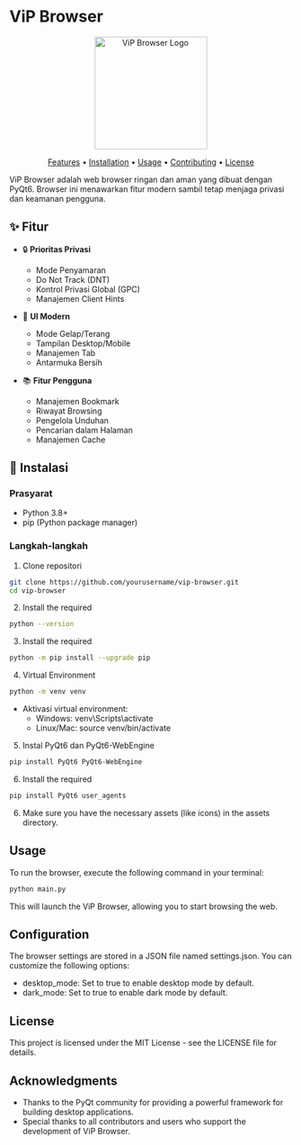 # ViP Browser

<p align="center">
  <img src="assets/browser_icon.ico" alt="ViP Browser Logo" width="200"/>
</p>

<p align="center">
  <a href="#features">Features</a> •
  <a href="#installation">Installation</a> •
  <a href="#usage">Usage</a> •
  <a href="#contributing">Contributing</a> •
  <a href="#license">License</a>
</p>

ViP Browser adalah web browser ringan dan aman yang dibuat dengan PyQt6. Browser ini menawarkan fitur modern sambil tetap menjaga privasi dan keamanan pengguna.

## ✨ Fitur

- 🔒 **Prioritas Privasi**
  - Mode Penyamaran
  - Do Not Track (DNT)
  - Kontrol Privasi Global (GPC)
  - Manajemen Client Hints

- 🎨 **UI Modern**
  - Mode Gelap/Terang
  - Tampilan Desktop/Mobile
  - Manajemen Tab
  - Antarmuka Bersih

- 📚 **Fitur Pengguna**
  - Manajemen Bookmark
  - Riwayat Browsing
  - Pengelola Unduhan
  - Pencarian dalam Halaman
  - Manajemen Cache

## 🚀 Instalasi

### Prasyarat
- Python 3.8+
- pip (Python package manager)

### Langkah-langkah

1. Clone repositori
```bash
git clone https://github.com/yourusername/vip-browser.git
cd vip-browser
```
2. Install the required
```bash
python --version
```
3. Install the required
```bash
python -m pip install --upgrade pip

```

4. Virtual Environment
```bash
python -m venv venv
```

- Aktivasi virtual environment:
  - Windows: venv\Scripts\activate
  - Linux/Mac: source venv/bin/activate


5. Instal PyQt6 dan PyQt6-WebEngine

```bash
pip install PyQt6 PyQt6-WebEngine
```
6. Install the required
```bash
pip install PyQt6 user_agents
```
6. Make sure you have the necessary assets (like icons) in the assets directory.

## Usage

To run the browser, execute the following command in your terminal:

```bash
python main.py
```
This will launch the ViP Browser, allowing you to start browsing the web.

## Configuration

The browser settings are stored in a JSON file named settings.json. You can customize the following options:

- desktop_mode: Set to true to enable desktop mode by default.
- dark_mode: Set to true to enable dark mode by default.

## License
This project is licensed under the MIT License - see the LICENSE file for details.

## Acknowledgments

- Thanks to the PyQt community for providing a powerful framework for building desktop applications.
- Special thanks to all contributors and users who support the development of ViP Browser.

